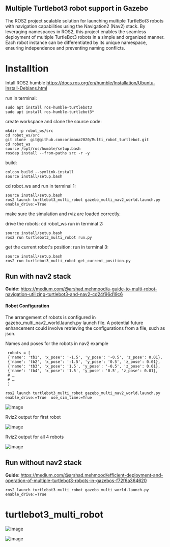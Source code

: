 ## Multiple Turtlebot3 robot support in Gazebo
The ROS2 project  scalable solution for launching multiple TurtleBot3 robots with navigation capabilities using the Navigation2 (Nav2) stack. By leveraging namespaces in ROS2, this project enables the seamless deployment of multiple TurtleBot3 robots in a simple and organized manner. Each robot instance can be differentiated by its unique namespace, ensuring independence and preventing naming conflicts.




# Installtion
Intall ROS2 humble
https://docs.ros.org/en/humble/Installation/Ubuntu-Install-Debians.html

run in terminal:
```
sudo apt install ros-humble-turtlebot3
sudo apt install ros-humble-turtlebot3*
```
create workspace and clone the source code:
```
mkdir -p robot_ws/src
cd robot_ws/src
git clone  git@github.com:orimana2020/Multi_robot_turtlebot.git
cd robot_ws
source /opt/ros/humble/setup.bash
rosdep install --from-paths src -r -y
```
build:
```
colcon build --symlink-install
source install/setup.bash
```


cd robot_ws and run in terminal 1:
```
source install/setup.bash
ros2 launch turtlebot3_multi_robot gazebo_multi_nav2_world.launch.py enable_drive:=True  
```

make sure the simulation and rviz are loaded correctly.

drive the robots:
cd robot_ws run in terminal 2:
```
source install/setup.bash
ros2 run turtlebot3_multi_robot run.py
```
get the current robot's position:
run in terminal 3:
```
source install/setup.bash
ros2 run turtlebot3_multi_robot get_current_position.py 
```




## Run with nav2 stack
**Guide**: https://medium.com/@arshad.mehmood/a-guide-to-multi-robot-navigation-utilizing-turtlebot3-and-nav2-cd24f96d19c6

#### Robot Configuration

The arrangement of robots is configured in gazebo_multi_nav2_world.launch.py launch file. A potential future enhancement could involve retrieving the configurations from a file, such as json.

Names and poses for the robots in nav2 example
```
 robots = [
 {'name': 'tb1', 'x_pose': '-1.5', 'y_pose': '-0.5', 'z_pose': 0.01},
 {'name': 'tb2', 'x_pose': '-1.5', 'y_pose': '0.5', 'z_pose': 0.01},
 {'name': 'tb3', 'x_pose': '1.5', 'y_pose': '-0.5', 'z_pose': 0.01},
 {'name': 'tb4', 'x_pose': '1.5', 'y_pose': '0.5', 'z_pose': 0.01},
 # …
 # …
 ]
```
```
ros2 launch turtlebot3_multi_robot gazebo_multi_nav2_world.launch.py enable_drive:=True  use_sim_time:=True
```
![image](https://github.com/arshadlab/turtlebot3_multi_robot/assets/85929438/621f8884-1cd4-4eab-8ab4-50c1fd42d13b)


Rviz2 output for first robot

![image](https://github.com/arshadlab/turtlebot3_multi_robot/assets/85929438/0c3eaae5-74f0-40e8-be80-91bcf2266a4a)

Rviz2 output for all 4 robots

![image](https://github.com/arshadlab/turtlebot3_multi_robot/assets/85929438/e3ae59a2-ddae-4c80-8232-2d06d053b3e8)













## Run without nav2 stack
**Guide**: https://medium.com/@arshad.mehmood/efficient-deployment-and-operation-of-multiple-turtlebot3-robots-in-gazebos-f72f6a364620
```
ros2 launch turtlebot3_multi_robot gazebo_multi_world.launch.py enable_drive:=True
```
# turtlebot3_multi_robot

![image](https://github.com/arshadlab/turtlebot3_multi_robot/assets/85929438/fc958709-018d-48d2-b5b6-6674b53913c8)

![image](https://github.com/arshadlab/turtlebot3_multi_robot/assets/85929438/c955b964-27fe-46d4-8696-d3c0d106dbe0)
